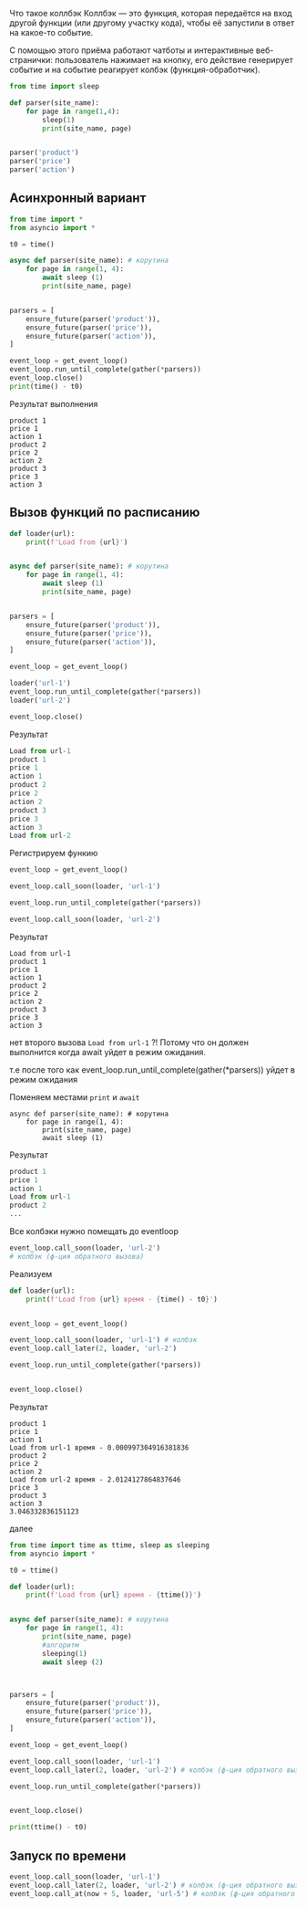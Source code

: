 



Что такое коллбэк
Коллбэк — это функция, которая передаётся на вход другой функции (или другому участку кода), чтобы её запустили в ответ на какое-то событие. 

С помощью этого приёма работают чатботы и интерактивные веб-странички: пользователь нажимает на кнопку, его действие генерирует событие и на событие реагирует колбэк (функция-обработчик).

```python
from time import sleep

def parser(site_name):
    for page in range(1,4):
        sleep(1)
        print(site_name, page)


parser('product')
parser('price')
parser('action')
```


## Асинхронный вариант

```python
from time import *
from asyncio import *

t0 = time()

async def parser(site_name): # корутина
    for page in range(1, 4):
        await sleep (1)
        print(site_name, page)


parsers = [
    ensure_future(parser('product')),
    ensure_future(parser('price')),
    ensure_future(parser('action')),
]

event_loop = get_event_loop()
event_loop.run_until_complete(gather(*parsers))
event_loop.close()
print(time() - t0)
```


Результат выполнения
```
product 1
price 1
action 1
product 2
price 2
action 2
product 3
price 3
action 3
```

## Вызов функций по расписанию

```python
def loader(url):
    print(f'Load from {url}')


async def parser(site_name): # корутина
    for page in range(1, 4):
        await sleep (1)
        print(site_name, page)


parsers = [
    ensure_future(parser('product')),
    ensure_future(parser('price')),
    ensure_future(parser('action')),
]

event_loop = get_event_loop()

loader('url-1')
event_loop.run_until_complete(gather(*parsers))
loader('url-2')

event_loop.close()
```

Результат

```python
Load from url-1
product 1
price 1
action 1
product 2
price 2
action 2
product 3
price 3
action 3
Load from url-2
```

Регистрируем функию

```python
event_loop = get_event_loop()

event_loop.call_soon(loader, 'url-1')

event_loop.run_until_complete(gather(*parsers))

event_loop.call_soon(loader, 'url-2')

```

Результат

```
Load from url-1
product 1
price 1
action 1
product 2
price 2
action 2
product 3
price 3
action 3
```
нет второго вызова `Load from url-1` ?!
Потому что он должен выполнится когда await уйдет в режим ожидания. 

т.е после того как event_loop.run_until_complete(gather(*parsers)) уйдет в режим ожидания

Поменяем местами `print` и `await`

```
async def parser(site_name): # корутина
    for page in range(1, 4):
        print(site_name, page)
        await sleep (1)
```

Результат
```python
product 1
price 1
action 1
Load from url-1
product 2
...
```

Все колбэки нужно помещать до eventloop
```python
event_loop.call_soon(loader, 'url-2') 
# колбэк (ф-ция обратного вызова)

```

Реализуем
```python
def loader(url):
    print(f'Load from {url} время - {time() - t0}')


event_loop = get_event_loop()

event_loop.call_soon(loader, 'url-1') # колбэк 
event_loop.call_later(2, loader, 'url-2') 

event_loop.run_until_complete(gather(*parsers))


event_loop.close()

```

Результат
```
product 1
price 1
action 1
Load from url-1 время - 0.000997304916381836
product 2
price 2
action 2
Load from url-2 время - 2.0124127864837646
price 3
product 3
action 3
3.046332836151123
```


далее 
```python
from time import time as ttime, sleep as sleeping
from asyncio import *

t0 = ttime()

def loader(url):
    print(f'Load from {url} время - {ttime()}')


async def parser(site_name): # корутина
    for page in range(1, 4):
        print(site_name, page)
        #алгоритм
        sleeping(1)
        await sleep (2)



parsers = [
    ensure_future(parser('product')),
    ensure_future(parser('price')),
    ensure_future(parser('action')),
]

event_loop = get_event_loop()

event_loop.call_soon(loader, 'url-1')
event_loop.call_later(2, loader, 'url-2') # колбэк (ф-ция обратного вызова)

event_loop.run_until_complete(gather(*parsers))


event_loop.close()

print(ttime() - t0)

```

## Запуск по времени

```python
event_loop.call_soon(loader, 'url-1')
event_loop.call_later(2, loader, 'url-2') # колбэк (ф-ция обратного вызова)
event_loop.call_at(now + 5, loader, 'url-5') # колбэк (ф-ция обратного вызова)
```